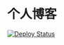 # 个人博客

[![Deploy Status](https://github.com/CoKoii/CaoKai-Blog/actions/workflows/deploy.yml/badge.svg)](https://github.com/CoKoii/CaoKai-Blog/actions/workflows/deploy.yml)
